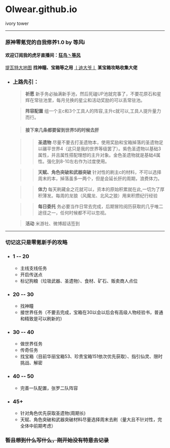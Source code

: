 # Olwear.github.io
ivory tower
****
### 原神零氪党的自我修养1.0 by 等风i
#### 欢迎订阅我的虎牙直播间：[狂鸟丶等风](https://www.huya.com/orlove)
[提瓦特大地图](https://bbs.mihoyo.com/ys/obc/content/1060/detail?bbs_presentation_style=no_header) **找神瞳、宝箱等之用**
[丨迪大爷丨](https://bbs.mihoyo.com/ys/accountCenter/postList?id=162661361 "丨迪大爷丨") **某宝箱攻略收集大佬**
* ### 上路先引：
	> **祈愿**
	> 新手务必抽满新手池，然后死磕UP池就完事了，不要花原石和星辉在常驻池里，每月兑换的星尘和活动奖励的可以丢常驻池。

	> **阵容配置**
	组一个主c和3个工具人的阵容,主升c就可以,工具人提升量力而行。

	> #### 接下来几条都要留到世界5的时候去肝

	> >**圣遗物**
	尽量不要去打圣遗物本，使用奖励和宝箱掉落的圣遗物足以碾平世界4（这只是我的世界等级罢了）。紫色圣遗物以基础3属性，并且属性搭配理想的主升对象。金色圣遗物就是基础4属性。强化到8-10左右作为过度使用。

	> >**天赋、角色突破和武器突破**
	> 针对性的刷主c的材料，不可以选择周末的本，掉落虽多一两个，但是会延长肝的周期，浪费体力。

	> >**体力**
	每天刷藏金之花就可以，资本的原始积累就在此,一切为了厚积薄发。每周的龙狼（风魔龙、北风之狼）用来积攒纪行经验

	> >**每日委托**
	务必要当作日常去完成，后期冒险阅历获取的几乎唯二途径之一，任何时候都不可以忽视。

	> **活动** 米游社、微博超话签到
****
### 切记这只是零氪新手的攻略
+ ### **1 -- 20**
	* 主线支线任务
	* 开启传送点
	* 标记狗粮（垃圾武器、圣遗物）、食材、矿石、贩卖商人点位
+ ### **20 -- 30**
	+ 找神瞳
	+ 接世界任务（不要去完成，宝箱在30以会以后会有高级人物经验书，普通和精致是可以刷新的）
+ ### **30 -- 40**
	+ 做世界任务
	+ 传奇任务
	+ 找宝箱（目前华丽宝箱53、珍贵宝箱151依次优先获取）、指引仙灵、限时挑战、解密
+ ### **40 -- 50**
	+ 完善一队配置，张罗二队阵容
+ ### **45+**
	+ 针对角色优先获取圣遗物(周期长)
	+ 天赋、角色突破和武器突破材料尽量选择周末去刷（量大且不针对性，完全体中前期考虑）
### ~~暂且想到什么写什么，刚开始没有特意去记录~~
